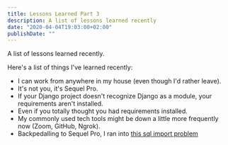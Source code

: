 ```yaml
---
title: Lessons Learned Part 3
description: A list of lessons learned recently
date: "2020-04-04T19:03:00+02:00"
publishDate: ""
---
```


A list of lessons learned recently.

<!--more-->

Here's a list of things I've learned recently:

* I can work from anywhere in my house (even though I'd rather leave).
* It's not you, it's Sequel Pro.
* If your Django project doesn't recognize Django as a module, your requirements aren't installed.
* Even if you totally thought you had requirements installed.
* My commonly used tech tools might be down a little more frequently now (Zoom, GitHub, Ngrok).
* Backpedalling to Sequel Pro, I ran into [this sql import problem](https://github.com/sequelpro/sequelpro/issues/2699)
